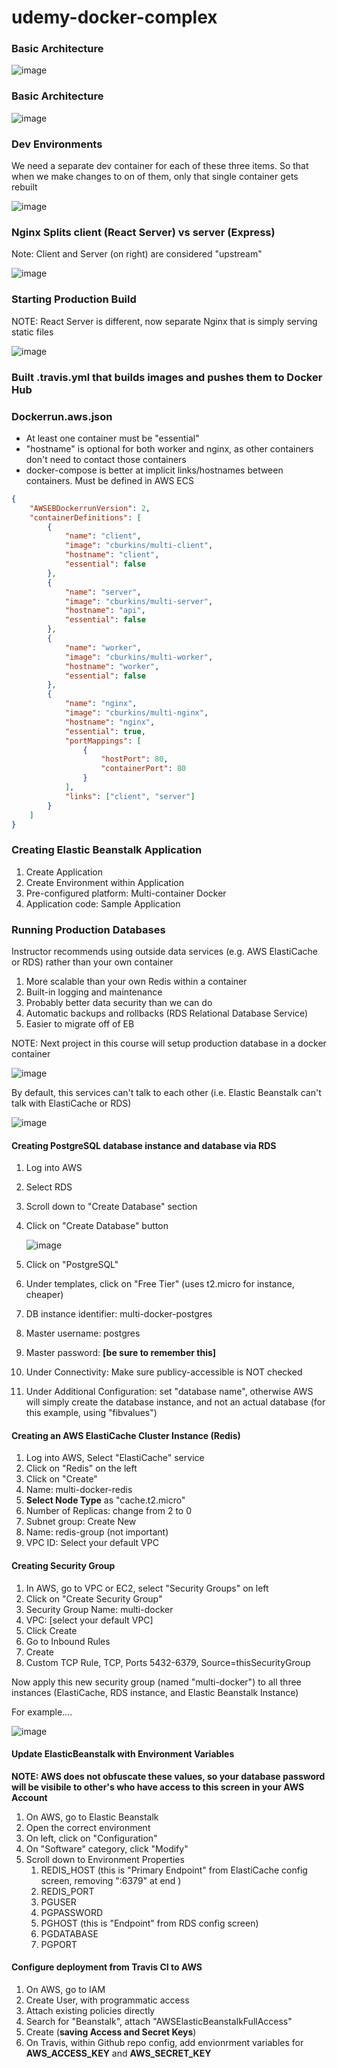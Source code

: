 # udemy-docker-complex

### Basic Architecture

![image](https://user-images.githubusercontent.com/9342308/72189583-3348ad00-33cb-11ea-8e97-6edd3b947911.png)

### Basic Architecture

![image](https://user-images.githubusercontent.com/9342308/72027322-88aa8000-324c-11ea-8fb6-9e8d8186ca71.png)

### Dev Environments

We need a separate dev container for each of these three items. So that when we make changes to on of them, only that single container gets rebuilt

![image](https://user-images.githubusercontent.com/9342308/72027407-e8a12680-324c-11ea-9f24-1ed1bcadcc77.png)

### Nginx Splits client (React Server) vs server (Express)

Note: Client and Server (on right) are considered "upstream"

![image](https://user-images.githubusercontent.com/9342308/72192957-8f183380-33d5-11ea-86dd-eb054c0aceda.png)

### Starting Production Build

NOTE: React Server is different, now separate Nginx that is simply serving static files

![image](https://user-images.githubusercontent.com/9342308/72203509-7857f800-343a-11ea-9acc-6049b8d7e6f7.png)

### Built .travis.yml that builds images and pushes them to Docker Hub

### Dockerrun.aws.json

-   At least one container must be "essential"
-   "hostname" is optional for both worker and nginx, as other containers don't need to contact those containers
-   docker-compose is better at implicit links/hostnames between containers. Must be defined in AWS ECS

```json
{
    "AWSEBDockerrunVersion": 2,
    "containerDefinitions": [
        {
            "name": "client",
            "image": "cburkins/multi-client",
            "hostname": "client",
            "essential": false
        },
        {
            "name": "server",
            "image": "cburkins/multi-server",
            "hostname": "api",
            "essential": false
        },
        {
            "name": "worker",
            "image": "cburkins/multi-worker",
            "hostname": "worker",
            "essential": false
        },
        {
            "name": "nginx",
            "image": "cburkins/multi-nginx",
            "hostname": "nginx",
            "essential": true,
            "portMappings": [
                {
                    "hostPort": 80,
                    "containerPort": 80
                }
            ],
            "links": ["client", "server"]
        }
    ]
}
```

### Creating Elastic Beanstalk Application

1. Create Application
1. Create Environment within Application
1. Pre-configured platform: Multi-container Docker
1. Application code: Sample Application

### Running Production Databases

Instructor recommends using outside data services (e.g. AWS ElastiCache or RDS) rather than your own container

1. More scalable than your own Redis within a container
1. Built-in logging and maintenance
1. Probably better data security than we can do
1. Automatic backups and rollbacks (RDS Relational Database Service)
1. Easier to migrate off of EB

NOTE: Next project in this course will setup production database in a docker container

![image](https://user-images.githubusercontent.com/9342308/72212545-1932cb80-34ac-11ea-9dc1-8de04122d8e3.png)

By default, this services can't talk to each other (i.e. Elastic Beanstalk can't talk with ElastiCache or RDS)

![image](https://user-images.githubusercontent.com/9342308/72212626-58ade780-34ad-11ea-95ba-6bf9c7d6eddf.png)

#### Creating PostgreSQL database instance and database via RDS

1. Log into AWS
1. Select RDS
1. Scroll down to "Create Database" section
1. Click on "Create Database" button

    ![image](https://user-images.githubusercontent.com/9342308/72212705-e4744380-34ae-11ea-96ec-a0716c457415.png)

1. Click on "PostgreSQL"
1. Under templates, click on "Free Tier" (uses t2.micro for instance, cheaper)
1. DB instance identifier: multi-docker-postgres
1. Master username: postgres
1. Master password: <b>[be sure to remember this]</b>
1. Under Connectivity: Make sure publicy-accessible is NOT checked
1. Under Additional Configuration: set "database name", otherwise AWS will simply create the database instance, and not an actual database (for this example, using "fibvalues")

#### Creating an AWS ElastiCache Cluster Instance (Redis)

1. Log into AWS, Select "ElastiCache" service
1. Click on "Redis" on the left
1. Click on "Create"
1. Name: multi-docker-redis
1. <b>Select Node Type</b> as "cache.t2.micro"
1. Number of Replicas: change from 2 to 0
1. Subnet group: Create New
1. Name: redis-group (not important)
1. VPC ID: Select your default VPC

#### Creating Security Group

1. In AWS, go to VPC or EC2, select "Security Groups" on left
1. Click on "Create Security Group"
1. Security Group Name: multi-docker
1. VPC: [select your default VPC]
1. Click Create
1. Go to Inbound Rules
1. Create
1. Custom TCP Rule, TCP, Ports 5432-6379, Source=thisSecurityGroup

Now apply this new security group (named "multi-docker") to all three instances (ElastiCache, RDS instance, and Elastic Beanstalk Instance)

For example....

![image](https://user-images.githubusercontent.com/9342308/72212919-353a6b00-34b4-11ea-851c-2a76b0d2556e.png)

#### Update ElasticBeanstalk with Environment Variables

<b>NOTE: AWS does not obfuscate these values, so your database password will be visibile to other's who have access to this screen in your AWS Account</b>

1. On AWS, go to Elastic Beanstalk
1. Open the correct environment
1. On left, click on "Configuration"
1. On "Software" category, click "Modify"
1. Scroll down to Environment Properties
    1. REDIS_HOST (this is "Primary Endpoint" from ElastiCache config screen, removing ":6379" at end )
    1. REDIS_PORT
    1. PGUSER
    1. PGPASSWORD
    1. PGHOST (this is "Endpoint" from RDS config screen)
    1. PGDATABASE
    1. PGPORT

#### Configure deployment from Travis CI to AWS

1. On AWS, go to IAM
1. Create User, with programmatic access
1. Attach existing policies directly
1. Search for "Beanstalk", attach "AWSElasticBeanstalkFullAccess"
1. Create (<b>saving Access and Secret Keys</b>)
1. On Travis, within Github repo config, add envionrment variables for <b>AWS_ACCESS_KEY</b> and <b>AWS_SECRET_KEY</b>
